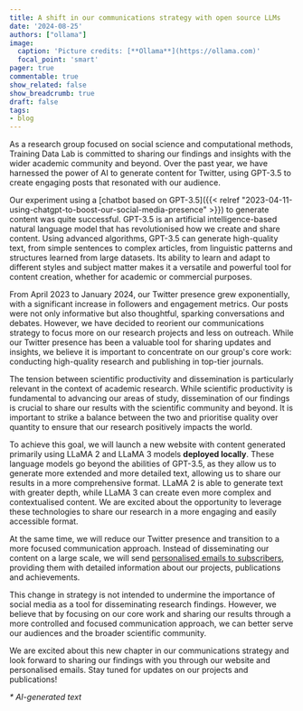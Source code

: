 ```yaml
---
title: A shift in our communications strategy with open source LLMs
date: '2024-08-25'
authors: ["ollama"]
image:
  caption: 'Picture credits: [**Ollama**](https://ollama.com)'
  focal_point: 'smart'
pager: true
commentable: true
show_related: false
show_breadcrumb: true
draft: false
tags:
- blog
---
```


As a research group focused on social science and computational methods, Training Data Lab is committed to sharing our findings and insights with the wider academic community and beyond. Over the past year, we have harnessed the power of AI to generate content for Twitter, using GPT-3.5 to create engaging posts that resonated with our audience.

<!--more-->

Our experiment using a [chatbot based on GPT-3.5]({{< relref "2023-04-11-using-chatgpt-to-boost-our-social-media-presence" >}}) to generate content was quite successful. GPT-3.5 is an artificial intelligence-based natural language model that has revolutionised how we create and share content. Using advanced algorithms, GPT-3.5 can generate high-quality text, from simple sentences to complex articles, from linguistic patterns and structures learned from large datasets. Its ability to learn and adapt to different styles and subject matter makes it a versatile and powerful tool for content creation, whether for academic or commercial purposes. 

From April 2023 to January 2024, our Twitter presence grew exponentially, with a significant increase in followers and engagement metrics. Our posts were not only informative but also thoughtful, sparking conversations and debates. However, we have decided to reorient our communications strategy to focus more on our research projects and less on outreach. While our Twitter presence has been a valuable tool for sharing updates and insights, we believe it is important to concentrate on our group's core work: conducting high-quality research and publishing in top-tier journals.

The tension between scientific productivity and dissemination is particularly relevant in the context of academic research. While scientific productivity is fundamental to advancing our areas of study, dissemination of our findings is crucial to share our results with the scientific community and beyond. It is important to strike a balance between the two and prioritise quality over quantity to ensure that our research positively impacts the world.

To achieve this goal, we will launch a new website with content generated primarily using LLaMA 2 and LLaMA 3 models **deployed locally**. These language models go beyond the abilities of GPT-3.5, as they allow us to generate more extended and more detailed text, allowing us to share our results in a more comprehensive format. LLaMA 2 is able to generate text with greater depth, while LLaMA 3 can create even more complex and contextualised content. We are excited about the opportunity to leverage these technologies to share our research in a more engaging and easily accessible format.

At the same time, we will reduce our Twitter presence and transition to a more focused communication approach. Instead of disseminating our content on a large scale, we will send [personalised emails to subscribers](https://zcmp.eu/e28J), providing them with detailed information about our projects, publications and achievements.

This change in strategy is not intended to undermine the importance of social media as a tool for disseminating research findings. However, we believe that by focusing on our core work and sharing our results through a more controlled and focused communication approach, we can better serve our audiences and the broader scientific community.

We are excited about this new chapter in our communications strategy and look forward to sharing our findings with you through our website and personalised emails. Stay tuned for updates on our projects and publications!

_* AI-generated text_